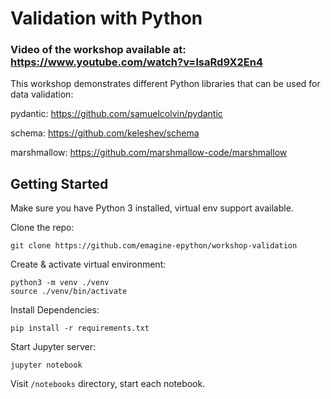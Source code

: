 # Validation with Python


### Video of the workshop available at: https://www.youtube.com/watch?v=lsaRd9X2En4


This workshop demonstrates different Python libraries that can be used for data validation:

pydantic: https://github.com/samuelcolvin/pydantic

schema: https://github.com/keleshev/schema

marshmallow: https://github.com/marshmallow-code/marshmallow

## Getting Started

Make sure you have Python 3 installed, virtual env support available.

Clone the repo:

```
git clone https://github.com/emagine-epython/workshop-validation
```


Create & activate virtual environment:

```
python3 -m venv ./venv
source ./venv/bin/activate
```

Install Dependencies:

```
pip install -r requirements.txt
```


Start Jupyter server:


```
jupyter notebook
```


Visit `/notebooks` directory, start each notebook.
